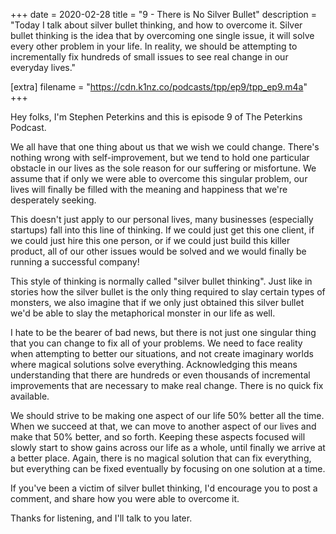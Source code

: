 +++
date = 2020-02-28
title = "9 - There is No Silver Bullet"
description = "Today I talk about silver bullet thinking, and how to overcome it. Silver bullet thinking is the idea that by overcoming one single issue, it will solve every other problem in your life. In reality, we should be attempting to incrementally fix hundreds of small issues to see real change in our everyday lives."

[extra]
filename = "https://cdn.k1nz.co/podcasts/tpp/ep9/tpp_ep9.m4a"
+++

Hey folks, I'm Stephen Peterkins and this is episode 9 of The Peterkins Podcast.

We all have that one thing about us that we wish we could change. There's nothing wrong with self-improvement, but we tend to hold one particular obstacle in our lives as the sole reason for our suffering or misfortune. We assume that if only we were able to overcome this singular problem, our lives will finally be filled with the meaning and happiness that we're desperately seeking.

This doesn't just apply to our personal lives, many businesses (especially startups) fall into this line of thinking. If we could just get this one client, if we could just hire this one person, or if we could just build this killer product, all of our other issues would be solved and we would finally be running a successful company!

This style of thinking is normally called "silver bullet thinking". Just like in stories how the silver bullet is the only thing required to slay certain types of monsters, we also imagine that if we only just obtained this silver bullet we'd be able to slay the metaphorical monster in our life as well.

I hate to be the bearer of bad news, but there is not just one singular thing that you can change to fix all of your problems. We need to face reality when attempting to better our situations, and not create imaginary worlds where magical solutions solve everything. Acknowledging this means understanding that there are hundreds or even thousands of incremental improvements that are necessary to make real change. There is no quick fix available.

We should strive to be making one aspect of our life 50% better all the time. When we succeed at that, we can move to another aspect of our lives and make that 50% better, and so forth. Keeping these aspects focused will slowly start to show gains across our life as a whole, until finally we arrive at a better place. Again, there is no magical solution that can fix everything, but everything can be fixed eventually by focusing on one solution at a time.

If you've been a victim of silver bullet thinking, I'd encourage you to post a comment, and share how you were able to overcome it.

Thanks for listening, and I'll talk to you later.
